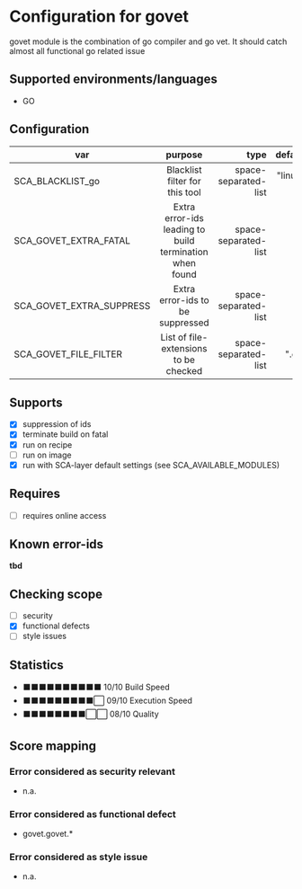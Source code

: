 # Configuration for govet

govet module is the combination of go compiler and go vet.
It should catch almost all functional go related issue

## Supported environments/languages

* GO

## Configuration

| var | purpose | type | default |
| ------------- |:-------------:| -----:| -----:
| SCA_BLACKLIST_go | Blacklist filter for this tool | space-separated-list | "linux-*"
| SCA_GOVET_EXTRA_FATAL | Extra error-ids leading to build termination when found | space-separated-list | ""
| SCA_GOVET_EXTRA_SUPPRESS | Extra error-ids to be suppressed | space-separated-list | ""
| SCA_GOVET_FILE_FILTER | List of file-extensions to be checked | space-separated-list | ".go"

## Supports

- [x] suppression of ids
- [x] terminate build on fatal
- [x] run on recipe
- [ ] run on image
- [x] run with SCA-layer default settings (see SCA_AVAILABLE_MODULES)

## Requires

- [ ] requires online access

## Known error-ids

__tbd__

## Checking scope

- [ ] security
- [x] functional defects
- [ ] style issues

## Statistics

 - ⬛⬛⬛⬛⬛⬛⬛⬛⬛⬛ 10/10 Build Speed
 - ⬛⬛⬛⬛⬛⬛⬛⬛⬛⬜ 09/10 Execution Speed
 - ⬛⬛⬛⬛⬛⬛⬛⬛⬜⬜ 08/10 Quality

## Score mapping

### Error considered as security relevant

* n.a.

### Error considered as functional defect

* govet.govet.*

### Error considered as style issue

* n.a.